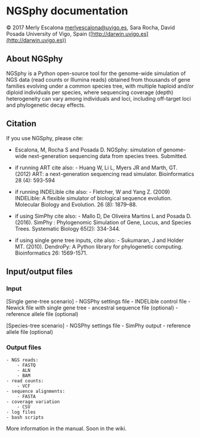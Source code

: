 # NGSphy documentation

© 2017 Merly Escalona <merlyescalona@uvigo.es>, Sara Rocha, David Posada
University of Vigo, Spain ([http://darwin.uvigo.es](http://darwin.uvigo.es))

## About NGSphy
NGSphy is a Python open-source tool for the genome-wide simulation of NGS data (read counts or Illumina reads) obtained from thousands of gene families evolving under a common species tree, with multiple haploid and/or diploid individuals per species, where sequencing coverage (depth) heterogeneity can vary among individuals and loci, including off-target loci and phylogenetic decay effects.

## Citation

If you use NGSphy, please cite:

- Escalona, M, Rocha S and Posada D.  NGSphy: simulation of genome-wide next-generation sequencing data from species trees. Submitted.

- if running ART cite also:
        - Huang W, Li L, Myers JR and Marth, GT. (2012) ART: a next-generation sequencing read simulator. Bioinformatics  28 (4): 593-594
- if running INDELible cite also:
        - Fletcher, W and Yang Z. (2009) INDELible: A flexible simulator of biological sequence evolution. Molecular Biology and Evolution. 26 (8): 1879–88.
- if using SimPhy cite also:
        - Mallo D, De Oliveira Martins L and Posada D. (2016). SimPhy : Phylogenomic Simulation of Gene, Locus, and Species Trees. Systematic Biology 65(2): 334-344.
- if using single gene tree inputs, cite also:
        - Sukumaran, J and Holder MT. (2010). DendroPy: A Python library for phylogenetic computing. Bioinformatics 26: 1569-1571.

## Input/output files

### Input

[Single gene-tree scenario]
    - NGSPhy settings file
    - INDELible control file
    - Newick file with single gene tree
    - ancestral sequence file (optional)
    - reference allele file (optional)

[Species-tree scenario]
    - NGSPhy settings file
    - SimPhy output
    - reference allele file (optional)

### Output files
    - NGS reads:
        - FASTQ
        - ALN
        - BAM
    - read counts:
        - VCF
    - sequence alignments:
        - FASTA
    - coverage variation
        - CSV
    - log files
    - bash scripts

More information in the manual. Soon in the wiki.
